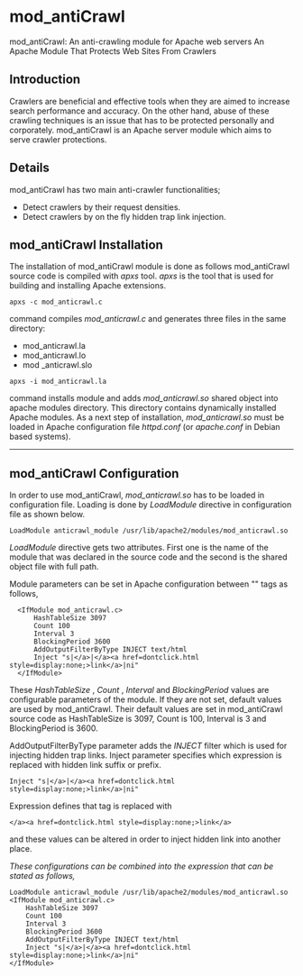 # mod_antiCrawl
mod_antiCrawl: An anti-crawling module for Apache web servers
An Apache Module That Protects Web Sites From Crawlers

## Introduction

Crawlers  are  beneficial  and  effective  tools  when  they  are  aimed  to  increase  search performance  and  accuracy.  On  the  other  hand,  abuse  of  these  crawling  techniques  is  an issue  that  has  to  be  protected  personally  and  corporately.  mod_antiCrawl  is  an  Apache 
server module which aims to serve crawler protections. 


## Details

mod_antiCrawl has two main anti-crawler functionalities;
  * Detect crawlers by their request densities.
  * Detect crawlers by on the fly hidden trap link injection.


## mod_antiCrawl Installation
The installation of mod_antiCrawl module is done as follows mod_antiCrawl source code is compiled with *apxs* tool. *apxs* is the tool that is used for building and installing Apache extensions.  
```
apxs -c mod_anticrawl.c 
```
command  compiles  *mod_anticrawl.c*  and  generates  three  files  in  the  same  directory: 
  * mod_anticrawl.la 
  * mod_anticrawl.lo 
  * mod _anticrawl.slo 

```
apxs -i mod_anticrawl.la 
```

command  installs  module  and  adds  *mod_anticrawl.so*  shared  object  into  apache  modules directory. This directory contains dynamically installed Apache modules. As a next step of installation, *mod_anticrawl.so*  must  be  loaded  in  Apache  configuration  file  *httpd.conf*  (or 
*apache.conf* in Debian based systems). 
 
----

## mod_antiCrawl Configuration
 
In order to use mod_antiCrawl, *mod_anticrawl.so* has to be loaded in configuration file. Loading is done by *LoadModule* directive in configuration file as shown below. 
```
LoadModule anticrawl_module /usr/lib/apache2/modules/mod_anticrawl.so 
```

*LoadModule* directive  gets  two  attributes.  First  one  is  the  name  of  the  module  that  was declared in the source code and the second is the shared object file with full path. 
  
Module  parameters  can  be  set  in  Apache  configuration  between 
"<IfModule></IfModule>" tags as follows, 
```
  <IfModule mod_anticrawl.c> 
      HashTableSize 3097 
      Count 100 
      Interval 3 
      BlockingPeriod 3600 
      AddOutputFilterByType INJECT text/html 
      Inject "s|</a>|</a><a href=dontclick.html style=display:none;>link</a>|ni" 
  </IfModule>  
``` 
These *HashTableSize* , *Count* ,  *Interval* and *BlockingPeriod* values are configurable parameters  of  the  module.  If  they  are  not  set,  default  values  are  used  by  mod_antiCrawl. Their  default  values  are  set  in  mod_antiCrawl  source  code  as  HashTableSize  is  3097, Count is 100, Interval is 3 and BlockingPeriod is 3600.
 
AddOutputFilterByType  parameter  adds  the  *INJECT*  filter  which  is  used  for injecting hidden trap links.  Inject parameter specifies which expression is replaced with hidden link suffix or prefix. 
```
Inject "s|</a>|</a><a href=dontclick.html style=display:none;>link</a>|ni" 
```
Expression defines that </a> tag is replaced with     
```
</a><a href=dontclick.html style=display:none;>link</a> 
```
and these values can be altered in order to inject hidden link into another place.  
 

*These configurations can be combined into the expression that can be stated as follows,*
```
LoadModule anticrawl_module /usr/lib/apache2/modules/mod_anticrawl.so 
<IfModule mod_anticrawl.c> 
    HashTableSize 3097 
    Count 100 
    Interval 3 
    BlockingPeriod 3600 
    AddOutputFilterByType INJECT text/html 
    Inject "s|</a>|</a><a href=dontclick.html style=display:none;>link</a>|ni" 
</IfModule>
```
